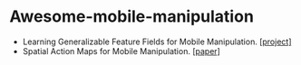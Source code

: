 # Awesome-mobile-manipulation


- Learning Generalizable Feature Fields for Mobile Manipulation. [[project]](https://geff-b1.github.io/)
- Spatial Action Maps for Mobile Manipulation. [[paper]](https://arxiv.org/pdf/2004.09141)
